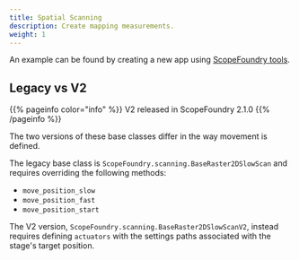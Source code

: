 ```yaml
---
title: Spatial Scanning
description: Create mapping measurements.
weight: 1
---
```


An example can be found by creating a new app using [ScopeFoundry tools](/docs/11_tools-tutorials/1_new-microscope-app/).

## Legacy vs V2
{{% pageinfo color="info" %}}
V2 released in ScopeFoundry 2.1.0
{{% /pageinfo %}}

The two versions of these base classes differ in the way movement is defined.

The legacy base class is `ScopeFoundry.scanning.BaseRaster2DSlowScan` and requires overriding the following methods:
- `move_position_slow`
- `move_position_fast`
- `move_position_start`

The V2 version, `ScopeFoundry.scanning.BaseRaster2DSlowScanV2`, instead requires defining `actuators` with the settings paths associated with the stage's target position.




